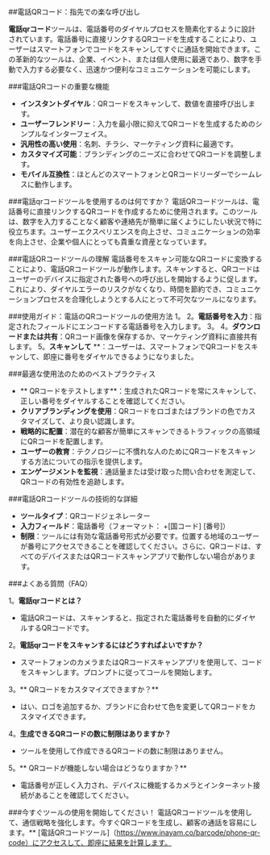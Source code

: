 ##電話QRコード：指先での楽な呼び出し

**電話qrコード**ツールは、電話番号のダイヤルプロセスを簡素化するように設計されています。電話番号に直接リンクするQRコードを生成することにより、ユーザーはスマートフォンでコードをスキャンしてすぐに通話を開始できます。この革新的なツールは、企業、イベント、または個人使用に最適であり、数字を手動で入力する必要なく、迅速かつ便利なコミュニケーションを可能にします。

###電話QRコードの重要な機能
-  **インスタントダイヤル**：QRコードをスキャンして、数値を直接呼び出します。
-  **ユーザーフレンドリー**：入力を最小限に抑えてQRコードを生成するためのシンプルなインターフェイス。
-  **汎用性の高い使用**：名刺、チラシ、マーケティング資料に最適です。
-  **カスタマイズ可能**：ブランディングのニーズに合わせてQRコードを調整します。
-  **モバイル互換性**：ほとんどのスマートフォンとQRコードリーダーでシームレスに動作します。

###電話qrコードツールを使用するのは何ですか？
電話QRコードツールは、電話番号に直接リンクするQRコードを作成するために使用されます。このツールは、数字を入力することなく顧客や連絡先が簡単に届くようにしたい状況で特に役立ちます。ユーザーエクスペリエンスを向上させ、コミュニケーションの効率を向上させ、企業や個人にとっても貴重な資産となっています。

###電話QRコードツールの理解
電話番号をスキャン可能なQRコードに変換することにより、電話QRコードツールが動作します。スキャンすると、QRコードはユーザーのデバイスに指定された番号への呼び出しを開始するように促します。これにより、ダイヤルエラーのリスクがなくなり、時間を節約でき、コミュニケーションプロセスを合理化しようとする人にとって不可欠なツールになります。

###使用ガイド：電話のQRコードツールの使用方法
1。
2。**電話番号を入力**：指定されたフィールドにエンコードする電話番号を入力します。
3。
4。**ダウンロードまたは共有**：QRコード画像を保存するか、マーケティング資料に直接共有します。
5。**スキャンして** **：ユーザーは、スマートフォンでQRコードをスキャンして、即座に番号をダイヤルできるようになりました。

###最適な使用法のためのベストプラクティス
-  ** QRコードをテストします**：生成されたQRコードを常にスキャンして、正しい番号をダイヤルすることを確認してください。
-  **クリアブランディングを使用**：QRコードをロゴまたはブランドの色でカスタマイズして、より良い認識します。
-  **戦略的に配置**：潜在的な顧客が簡単にスキャンできるトラフィックの高領域にQRコードを配置します。
-  **ユーザーの教育**：テクノロジーに不慣れな人のためにQRコードをスキャンする方法についての指示を提供します。
-  **エンゲージメントを監視**：通話量または受け取った問い合わせを測定して、QRコードの有効性を追跡します。

###電話QRコードツールの技術的な詳細
-  **ツールタイプ**：QRコードジェネレーター
-  **入力フィールド**：電話番号（フォーマット： +[国コード] [番号]）
-  **制限**：ツールには有効な電話番号形式が必要です。位置する地域のユーザーが番号にアクセスできることを確認してください。さらに、QRコードは、すべてのデバイスまたはQRコードスキャンアプリで動作しない場合があります。

###よくある質問（FAQ）

1。**電話qrコードとは？**
- 電話QRコードは、スキャンすると、指定された電話番号を自動的にダイヤルするQRコードです。

2。**電話qrコードをスキャンするにはどうすればよいですか？**
- スマートフォンのカメラまたはQRコードスキャンアプリを使用して、コードをスキャンします。プロンプトに従ってコールを開始します。

3。** QRコードをカスタマイズできますか？**
- はい、ロゴを追加するか、ブランドに合わせて色を変更してQRコードをカスタマイズできます。

4。**生成できるQRコードの数に制限はありますか？**
- ツールを使用して作成できるQRコードの数に制限はありません。

5。** QRコードが機能しない場合はどうなりますか？**
- 電話番号が正しく入力され、デバイスに機能するカメラとインターネット接続があることを確認してください。

###今すぐツールの使用を開始してください！
電話QRコードツールを使用して、通信戦略を強化します。今すぐQRコードを生成し、顧客の通話を容易にします。** [電話QRコードツール]（https://www.inayam.co/barcode/phone-qr-code）にアクセスして、即座に結果を計算します。